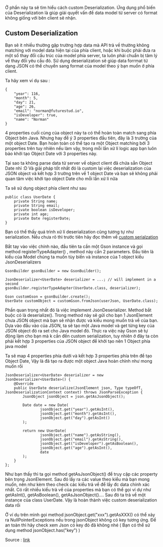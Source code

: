 Ở phần này ta sẽ tìm hiểu cách custom Deserialization. Ứng dụng phổ biến của Deserialization là giúp giải quyết vấn đề data model từ server có format không giống với bên client sẽ nhận.

## Custom Deserialization

Bạn sẽ it nhiều thường gặp trường hợp data mà API trả về thường không matching với model data hiện tại của phía client, hoặc khi buộc phải đưa ra một số thay đổi cấu trúc của model phía server, ta luôn phải chuẩn bị tâm lý về thay đổi yêu cầu đó. Sử dụng deserialization sẽ giúp data forrmat từ dạng JSON có thể chuyển sang format của model theo ý bạn muốn ở phía client.

Ta hãy xem ví dụ sau :

```
{
    "year": 116,
    "month": 5,
    "day": 21,
    "age": 26,
    "email": "norman@futurestud.io",
    "isDeveloper": true,
    "name": "Norman"
}
```

4 properties cuối cùng của object này ta có thể hoàn toàn match sang phía Object bên Java. Nhưng hay để ý 3 properties đầu tiên, đây là 3 trường của một object  Date. Bạn hoàn toàn có thể tạo ra một Object matching bới 3 properties trên tuy nhiên nếu làm vậy, trong mỗi lần xử lí logic app bạn luôn bảo khởi tạo Object Date với 3 properties này.

Tại sao ta không parse data từ server về object client đã chứa sẵn Object Date nhỉ :D Và giải pháp tốt nhất đó là custom lại việc deserialization của JSON object và kết hợp 3 trường trên về 1 object Date và bạn sẽ không phải quan tâm việc khởi tạo object Date cho mỗi lần xử lí nữa

Ta sẽ sử dụng object phía client như sau

```
public class UserDate {  
    private String name;
    private String email;
    private boolean isDeveloper;
    private int age;
    private Date registerDate;
}
```

Bạn có thể thấy quá trình xử lí deserialization cũng tương tự như serialization. Nếu chưa rõ  thì trước tiên hãy đọc thêm về  [custom serialzation](https://viblo.asia/p/gson-overview-don-gian-hoa-viec-serialization-maGK7paBZj2)

Bắt tay vào việc chính nào, đầu tiên ta cần một Gson instance và gọi method  registerTypeAdapter() , method này cần 2 parameters. Đầu tiên là kiểu của Model chúng ta muốn tùy biến và instance của 1 object kiểu JsonDeserializers

```
GsonBuilder gsonBuilder = new GsonBuilder();

JsonDeserializer<UserDate> deserializer = ...; // will implement in a second  
gsonBuilder.registerTypeAdapter(UserDate.class, deserializer);

Gson customGson = gsonBuilder.create();  
UserDate customObject = customGson.fromJson(userJson, UserDate.class); 
```

Phần quan trọng nhất đó là việc implement JsonDeserializer.  Method bắt buộc có là deserialize(). Trong method này sẽ gửi cho bạn 1 JsonElement chưa JSON object mà bạn sẽ nhận được và kiểu mong muốn trả về của bạn.
Dựa vào đầu vào của JSON, ta sẽ tạo một Java model và get từng key của JSON object đó ra set cho Java model đó. Thực ra việc này Gson sẽ tự động làm cho bạn mà k cần đến custom serialization, tuy nhiên ở đây ta còn phải kết hợp 3 properties của JSON object để khởi tạo nên 1 Object phía java model

Ta sẽ map 4 properties phía dưới và kết hợp 3 properties phía trên để tạo Object Date, Vậy là đã tạo ra được một object Java hoàn chỉnh như mong muốn rồi

```
JsonDeserializer<UserDate> deserializer = new JsonDeserializer<UserDate>() {  
    @Override
    public UserDate deserialize(JsonElement json, Type typeOfT, JsonDeserializationContext context) throws JsonParseException {
        JsonObject jsonObject = json.getAsJsonObject();

        Date date = new Date(
                jsonObject.get("year").getAsInt(),
                jsonObject.get("month").getAsInt(),
                jsonObject.get("day").getAsInt()
        );

        return new UserDate(
                jsonObject.get("name").getAsString(),
                jsonObject.get("email").getAsString(),
                jsonObject.get("isDeveloper").getAsBoolean(),
                jsonObject.get("age").getAsInt(),
                date
        );
    }
};
```

Như bạn thấy thì ta gọi method getAsJsonObject() để truy cập các property bên trọng JsonElement. Sau đó lấy ra các value theo kiểu mà bạn mong muốn, nên như kèm theo check các kiểu trả về để lấy đc data chính xác nhất. Có rất nhiều kiểu trả về của properties mà bạn có thể gọi ví dự như getAsInt(), getAsBoolean(), getAsJsonObject().... Sau đó ta trả về một instance của class UserDate. Vậy là hoàn thành việc custom deserialization data rồi

Ở ví dụ trên mình gọi method jsonObject.get("xxx").getAsXXX() có thể xảy ra NullPointerExceptions nếu trong jsonObject không có key tương ứng. Để an toàn thì hãy check xem Json có key đó đã không nhé ( Bạn có thể sử dụng method jsonObject.has("key") )

Source : [link](https://futurestud.io/tutorials/gson-advanced-custom-deserialization-basics)